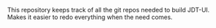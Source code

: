 This repository keeps track of all the git repos needed to build 
JDT-UI. Makes it easier to redo everything when the need comes.
